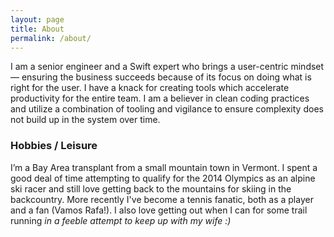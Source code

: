 ```yaml
---
layout: page
title: About
permalink: /about/
---
```


I am a senior engineer and a Swift expert who brings a user-centric mindset — ensuring the business succeeds because of its focus on doing what is right for the user. I have a knack for creating tools which accelerate productivity for the entire team. I am a believer in clean coding practices and utilize a combination of tooling and vigilance to ensure complexity does not build up in the system over time.

### Hobbies / Leisure
I’m a Bay Area transplant from a small mountain town in Vermont. I spent a good deal of time attempting to qualify for the 2014 Olympics as an alpine ski racer and still love getting back to the mountains for skiing in the backcountry. More recently I've become a tennis fanatic, both as a player and a fan (Vamos Rafa!). I also love getting out when I can for some trail running _in a feeble attempt to keep up with my wife :)_
